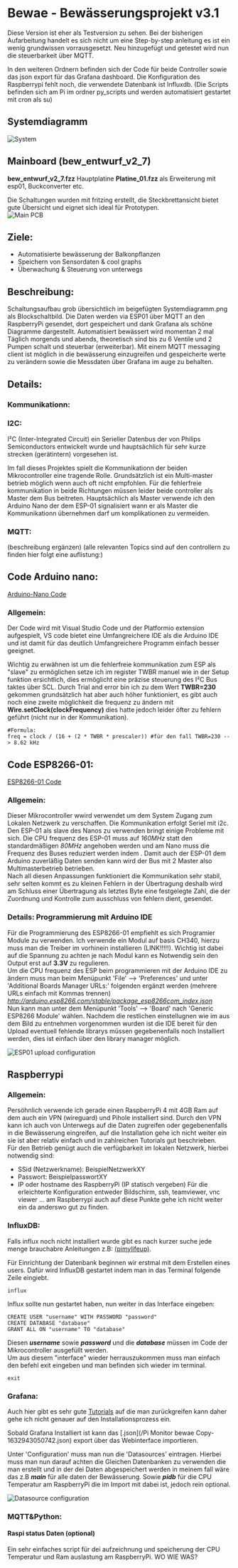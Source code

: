 # Bewae - Bewässerungsprojekt v3.1
Diese Version ist eher als Testversion zu sehen. Bei der bisherigen Aufarbeitung handelt es sich nicht um eine Step-by-step anleitung es ist ein wenig grundwissen vorrausgesetzt. Neu hinzugefügt und getestet wird nun die steuerbarkeit über MQTT.<br>

In den weiteren Ordnern befinden sich der Code für beide Controller sowie das json export für das Grafana dashboard. Die Konfiguration des Raspberrypi fehlt noch, die verwendete Datenbank ist Influxdb. (Die Scripts befinden sich am Pi im ordner py_scripts und werden automatisiert gestartet mit cron als su)

## Systemdiagramm
![System](/Systemdiagramm.png "Systemdiagramm")

## Mainboard (bew_entwurf_v2_7)
**bew_entwurf_v2_7.fzz** Hauptplatine
**Platine_01.fzz** als Erweiterung mit esp01, Buckconverter etc. <br>

Die Schaltungen wurden mit fritzing erstellt, die Steckbrettansicht bietet gute Übersicht und eignet sich ideal für Prototypen.<br>
![Main PCB](/bewae_v3_1.png "Main board")

## Ziele:
- Automatisierte bewässerung der Balkonpflanzen
- Speichern von Sensordaten & cool graphs
- Überwachung & Steuerung von unterwegs

## Beschreibung:
Schaltungsaufbau grob übersichtlich im beigefügten Systemdiagramm.png als Blockschaltbild. Die Daten werden via ESP01 über MQTT an den RaspberryPi gesendet, dort gespeichert und dank Grafana als schöne Diagramme dargestellt.
Automatisiert bewässert wird momentan 2 mal Täglich morgends und abends, theoretisch sind bis zu 6 Ventile und 2 Pumpen schalt und steuerbar (erweiterbar). Mit einem MQTT messaging client ist möglich in die bewässerung einzugreifen und gespeicherte werte zu verändern sowie die Messdaten über Grafana im auge zu behalten.

## Details:
### Kommunikationn:
### I2C:
I²C (Inter-Integrated Circuit) ein Serieller Datenbus der von Philips Semiconductors entwickelt wurde und hauptsächlich für sehr kurze strecken (gerätintern) vorgesehen ist. <br>

Im fall dieses Projektes spielt die Kommunikationn der beiden Mikrocontroller eine tragende Rolle. Grundsätzlich ist ein Multi-master betrieb möglich wenn auch oft nicht empfohlen. Für die fehlerfreie kommunikation in beide Richtungen müssen leider beide controller als Master dem Bus beitreten. Hauptsächlich als Master verwende ich den Arduino Nano der dem ESP-01 signalisiert wann er als Master die Kommunikationn übernehmen darf um komplikationen zu vermeiden.

### MQTT:
(beschreibung ergänzen)
(alle relevanten Topics sind auf den controllern zu finden hier folgt eine auflistung:)

## Code Arduino nano:
[Arduino-Nano Code](/bewae_main_nano/bewae_v3_nano/src/main.cpp)
<br>
### Allgemein:
Der Code wird mit Visual Studio Code und der Platformio extension aufgespielt, VS code bietet eine Umfangreichere IDE als die Arduino IDE und ist damit für das deutlich Umfangreichere Programm einfach besser geeignet. <br>

Wichtig zu erwähnen ist um die fehlerfreie kommunikation zum ESP als "slave" zu ermöglichen setze ich im register TWBR manuel wie in der Setup funktion ersichtlich, dies ermöglicht eine präzise steuerung des I²C Bus taktes über SCL. Durch Trial and error bin ich zu dem Wert **TWBR=230** gekommen grundsätzlich hat aber auch höher funktioniert, es gibt auch noch eine zweite möglichkeit die frequenz zu ändern mit **Wire.setClock(clockFrequency)** dies hatte jedoch leider öfter zu fehlern geführt (nicht nur in der Kommunikation).
```
#Formula:
freq = clock / (16 + (2 * TWBR * prescaler)) #für den fall TWBR=230 --> 8.62 kHz
```

## Code ESP8266-01:
[ESP8266-01 Code](/bewae_esp01/esp01_bewae_reporterv3_4.ino)
<br>

### Allgemein:
Dieser Mikrocontroller wwird verwendet um dem System Zugang zum Lokalen Netzwerk zu verschaffen. Die Kommunikation erfolgt Seriel mit i2c. Den ESP-01 als slave des Nanos zu verwenden bringt einige Probleme mit sich. Die CPU frequenz des ESP-01 muss auf *160MHz* statt den standardmäßigen *80MHz* angehoben werden und am Nano muss die Frequenz des Buses reduziert werden indem . Damit auch der ESP-01 dem Arduino zuverläßig Daten senden kann wird der Bus mit 2 Master also Multimasterbetrieb betrieben. <br>Nach all diesen Anpassungen funktioniert die Kommunikation sehr stabil, sehr selten kommt es zu kleinen Fehlern in der Übertragung deshalb wird am Schluss einer Übertragung als letztes Byte eine festgelegte Zahl, die der Zuordnung und Kontrolle zum ausschluss von fehlern dient, gesendet.
### Details: Programmierung mit Arduino IDE
Für die Programmierung des ESP8266-01 empfiehlt es sich Programier Module zu verwenden. Ich verwende ein Modul auf basis CH340, hierzu muss man die Treiber im vorhinein installieren (LINK!!!!!). Wichtig ist dabei auf die Spannung zu achten je nach Modul kann es Notwendig sein den Output erst auf **3.3V** zu regulieren. <br>
Um die CPU frequenz des ESP beim programmieren mit der Arduino IDE zu ändern muss man beim Menüpunkt 'File' --> 'Preferences' und unter 'Additional Boards Manager URLs:' folgenden ergänzt werden (mehrere URLs einfach mit Kommas trennen) *http://arduino.esp8266.com/stable/package_esp8266com_index.json* <br>
Nun kann man unter dem Menüpunkt 'Tools' --> 'Board' nach 'Generic ESP8266 Module' wählen. Nachdem die restlichen einstellugnen wie im aus dem Bild zu entnehmen vorgenommen wurden ist die IDE bereit für den Upload eventuell fehlende librarys müssen gegebenenfalls noch Installiert werden, dies ist einfach über den library manager möglich. <br>

![ESP01 upload configuration](/esp01upload.png "Upload configuration")


## Raspberrypi
### Allgemein:
Persöhnlich verwende ich gerade einen RaspberryPi 4 mit 4GB Ram auf dem auch ein VPN (wireguard) und Pihole installiert sind. Durch den VPN kann ich auch von Unterwegs auf die Daten zugreifen oder gegebenenfalls in die Bewässerung eingreifen, auf die Installation gehe ich nicht weiter ein sie ist aber relativ einfach und in zahlreichen Tutorials gut beschrieben. <br>Für den Betrieb genügt auch die verfügbarkeit im lokalen Netzwerk, hierbei notwendig sind:
- SSid (Netzwerkname): BeispielNetzwerkXY
- Passwort:            BeispielpasswortXY
- IP oder hostname des RaspberryPi (IP statisch vergeben)
Für die erleichterte Konfiguration entweder Bildschirm, ssh, teamviewer, vnc viewer ... am Raspberrypi auch auf diese Punkte gehe ich nicht weiter ein da anderswo gut zu finden. <br>
### InfluxDB:
Falls influx noch nicht installiert wurde gibt es nach kurzer suche jede menge brauchabre Anleitungen z.B: [(pimylifeup)](https://pimylifeup.com/raspberry-pi-influxdb/).
<br>

Für Einrichtung der Datenbank beginnen wir erstmal mit dem Erstellen eines users. Dafür wird InfluxDB gestartet indem man in das Terminal folgende Zeile eingiebt.
```
influx
```
Influx sollte nun gestartet haben, nun weiter in das Interface eingeben:
```
CREATE USER "username" WITH PASSWORD "password"
CREATE DATABASE "database"
GRANT ALL ON "username" TO "database"
```
Diesen ***username*** sowie ***password*** und die ***database*** müssen im Code der Mikrocontroller ausgefüllt werden.
<br>
Um aus diesem "interface" wieder herrauszukommen muss man einfach den befehl exit eingeben und man befinden sich wieder im terminal.
```
exit
```

### Grafana:
Auch hier gibt es sehr gute [Tutorials](https://grafana.com/tutorials/install-grafana-on-raspberry-pi/) auf die man zurückgreifen kann daher gehe ich nicht genauer auf den Installationsprozess ein. <br>

Sobald Grafana Installiert ist kann das [.json](/Pi Monitor bewae Copy-1632943050742.json) export über das Webinterface importieren. <br>

Unter 'Configuration' muss man nun die 'Datasources' eintragen. Hierbei muss man nun darauf achten die Gleichen Datenbanken zu verwenden die man erstellt und in der dei Daten abgespeichert werden in meinem fall wäre das z.B ***main*** für alle daten der Bewässerung. Sowie ***pidb*** für die CPU Temperatur am RaspberryPi die im Import mit dabei ist, jedoch rein optional. <br>

![Datasource configuration](/datasources.png "Datasource configuration example") <br>

### MQTT&Python:
#### Raspi status Daten (optional)
Ein sehr einfaches script für dei aufzeichnung und speicherung der CPU Temperatur und Ram auslastung am RaspberryPi. WO WIE WAS?
